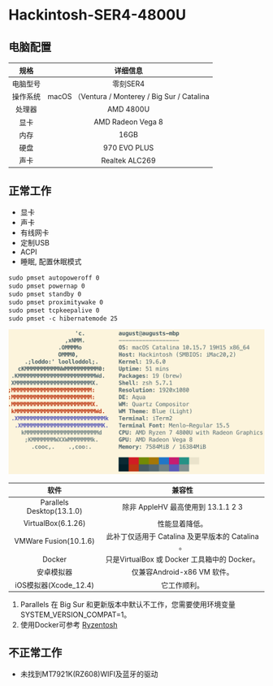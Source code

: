# Hackintosh-SER4-4800U

## 电脑配置
|规格 | 详细信息|
|:-: | :-:|
|电脑型号|零刻SER4|
|操作系统|macOS （Ventura / Monterey / Big Sur / Catalina|
|处理器|AMD 4800U|
|显卡|AMD Radeon Vega 8|
|内存|16GB|
|硬盘|970 EVO PLUS|
|声卡| Realtek ALC269|

## 正常工作
- 显卡
- 声卡
- 有线网卡
- 定制USB
- ACPI
- 睡眠, 配置休眠模式
```
sudo pmset autopoweroff 0
sudo pmset powernap 0
sudo pmset standby 0
sudo pmset proximitywake 0
sudo pmset tcpkeepalive 0
sudo pmset -c hibernatemode 25
```
![](Hackintosh.png)

|软件| 兼容性|
|:-: | :-:|
|Parallels Desktop(13.1.0)|除非 AppleHV 最高使用到 13.1.1 2 3|
|VirtualBox(6.1.26)|性能显着降低。|
|VMWare Fusion(10.1.6)|此补丁仅适用于 Catalina 及更早版本的 Catalina 。|
|Docker|只是VirtualBox 或 Docker 工具箱中的 Docker。|
|安卓模拟器|仅兼容Android-x86 VM 软件。|
|iOS模拟器(Xcode_12.4)|它工作顺利。|
1. Parallels 在 Big Sur 和更新版本中默认不工作，您需要使用环境变量 SYSTEM_VERSION_COMPAT=1。
2. 使用Docker可参考 [Ryzentosh](https://jetstudy.net/docker/install-docker-in-amd-hackintosh-ryzentosh-system/)

## 不正常工作
- 未找到MT7921K(RZ608)WIFI及蓝牙的驱动
